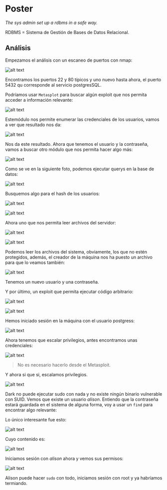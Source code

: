 # Poster

_The sys admin set up a rdbms in a safe way._

RDBMS = Sistema de Gestión de Bases de Datos Relacional.

## Análisis

Empezamos el análisis con un escaneo de puertos con nmap:

![alt text](img/image.png)

Encontramos los puertos 22 y 80 típicos y uno nuevo hasta ahora, el puerto 5432 qu corresponde al servicio postgresSQL.

Podríamos usar `Metasplot` para buscar algún exploit que nos permita acceder a información relevante:

![alt text](img/image-1.png)

Estemódulo nos permite enumerar las credenciales de los usuarios, vamos a ver que resultado nos da:

![alt text](img/image-2.png)

Nos da este resultado. Ahora que tenemos el usuario y la contraseña, vamos a buscar otro módulo que nos permita hacer algo más:

![alt text](img/image-3.png)

Como se ve en la siguiente foto, podemos ejecutar querys en la base de datos:

![alt text](img/image-4.png)

Busquemos algo para el hash de los usuarios:

![alt text](img/image-5.png)

![alt text](img/image-6.png)

Ahora uno que nos permita leer archivos del servidor:

![alt text](img/image-7.png)

![alt text](img/image-8.png)

Podemos leer los archivos del sistema, obviamente, los que no estén protegidos, además, el creador de la máquina nos ha puesto un archivo para que lo veamos también:

![alt text](img/image-9.png)

Tenemos un nuevo usuario y una contraseña.

Y por último, un exploit que permita ejecutar código arbitrario:

![alt text](img/image-10.png)

![alt text](img/image-11.png)

Hemos iniciado sesión en la máquina con el usuario postgress:

![alt text](img/image-12.png)

Ahora tenemos que escalar privilegios, antes encontramos unas credenciales:

![alt text](img/image-13.png)
> No es necesario hacerlo desde el Metasploit.

Y ahora si que si, escalamos privilegios.

![alt text](img/image-14.png)

Dark no puede ejecutar sudo con nada y no existe ningún binario vulnerable con SUID. Vemos que existe un usuario _alison_. Entiendo que la contraseña estará guardada en el sistema de alguna forma, voy a usar un `find` para encontrar algo relevante:

Lo único interesante fue esto:

![alt text](img/image-15.png)

Cuyo contenido es:

![alt text](img/image-16.png)

Iniciamos sesión con _alison_ ahora y vemos sus permisos:

![alt text](img/image-17.png)

Alison puede hacer `sudo` con todo, iniciamos sesión con root y ya habríamos termiando.